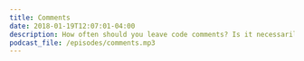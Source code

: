 ```yaml
---
title: Comments
date: 2018-01-19T12:07:01-04:00
description: How often should you leave code comments? Is it necessarily a failure to express yourself clearly in the code? Are code comments the best way to communicate with your team?
podcast_file: /episodes/comments.mp3
---
```


